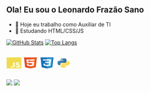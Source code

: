 ## Ola! Eu sou o Leonardo Frazão Sano 

- 🔭 Hoje eu trabalho como Auxiliar de TI
- 🌱 Estudando HTML/CSS/JS

[![GitHub Stats](https://github-readme-stats.vercel.app/api?username=leonardofsano&theme=shadow_red&show_icons=true)](https://github.com/leonardofsano)
[![Top Langs](https://github-readme-stats.vercel.app/api/top-langs/?username=leonardofsano&layout=compact&theme=shadow_red)](https://github.com/leonardofsano)



<div style="display: inline_block"><br>
  <img align="center" alt="Js" height="30" width="40" src="https://raw.githubusercontent.com/devicons/devicon/master/icons/javascript/javascript-plain.svg">
  <img align="center" alt="HTML" height="30" width="40" src="https://raw.githubusercontent.com/devicons/devicon/master/icons/html5/html5-original.svg">
  <img align="center" alt="CSS" height="30" width="40" src="https://raw.githubusercontent.com/devicons/devicon/master/icons/css3/css3-original.svg">
  <img align="center" alt="Python" height="30" width="40" src="https://raw.githubusercontent.com/devicons/devicon/master/icons/python/python-original.svg">
</div>


 
  ##

<div> 
  <a href = "mailto:leosano2006@gmail.com"><img src="https://img.shields.io/badge/-Gmail-%23333?style=for-the-badge&logo=gmail&logoColor=white" target="_blank"></a>
  <a href="https://www.linkedin.com/in/leonardo-fraz%C3%A3o-sano-5870262aa/" target="_blank"><img src="https://img.shields.io/badge/-LinkedIn-%230077B5?style=for-the-badge&logo=linkedin&logoColor=white" target="_blank"></a> 
  
</div>


